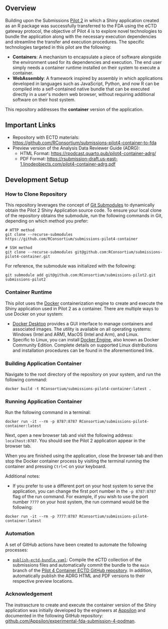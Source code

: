 ## Overview

Building upon the Submissions [Pilot 2](https://github.com/RConsortium/submissions-pilot2) in which a Shiny application created as an R package was successfully transferred to the FDA using the eCTD gateway protocol, the objective of Pilot 4 is to explore novel technologies to bundle the application along with the necessary execution dependencies and streamline the transfer and execution procedures. The specific technologies targeted in this pilot are the following:

* __Containers__: A mechanism to encapsulate a piece of software alongside the environment used for its dependencies and execution. The end user simply needs a container runtime installed on their system to execute a container.
* __WebAssembly__: A framework inspired by assembly in which applications developed in languages such as JavaScript, Python, and now R can be compiled into a self-contained native bundle that can be executed directly in a user's modern web browser, without requiring additional software on their host system.

This repository addresses the **container** version of the application.

## Important Links

* Repository with ECTD materials: <https://github.com/RConsortium/submissions-pilot4-container-to-fda>
* Preview version of the Analysis Data Reviewer Guide (ADRG):
    * HTML Format: <https://rpodcast.quarto.pub/pilot4-container-adrg/>
    * PDF Format: <https://rsubmission-draft.us-east-1.linodeobjects.com/pilot4-container-adrg.pdf>

## Development Setup

### How to Clone Repository

This repository leverages the concept of [Git Submodules](https://www.atlassian.com/git/tutorials/git-submodule) to dynamically obtain the Pilot 2 Shiny Application source code. To ensure your local clone of the repository obtains the submodule, run the following commands in Git, depending on which method you prefer:

```
# HTTP method
git clone --recurse-submodules https://github.com/RConsortium/submissions-pilot4-container

# SSH method
git clone --recurse-submodules git@github.com:RConsortium/submissions-pilot4-container.git
```

For reference, the submodule was initialized with the following:

```
git submodule add git@github.com:RConsortium/submissions-pilot2.git submissions-pilot2
```

### Container Runtime

This pilot uses the [Docker](https://www.docker.com/) containerization engine to create and execute the Shiny application used in Pilot 2 as a container. There are multiple ways to use Docker on your system:

* [Docker Desktop](https://www.docker.com/products/docker-desktop/) provides a GUI interface to manage containers and associated images. The utility is available on all operating systems: Windows (Intel and ARM), MacOS (Intel and Arm), and Linux.
* Specific to Linux, you can install [Docker Engine](https://docs.docker.com/engine/install/), also known as Docker Community Edition. Complete details on supported Linux distributions and installation procedures can be found in the aforementioned link.

### Building Application Container

Navigate to the root directory of the repository on your system, and run the following command:

```
docker build -t RConsortium/submissions-pilot4-container:latest .
```

### Running Application Container

Run the following command in a terminal:

```
docker run -it --rm -p 8787:8787 RConsortium/submissions-pilot4-container:latest
```

Next, open a new browser tab and visit the following address: `localhost:8787`. You should see the Pilot 2 application appear in the browser tab.

When you are finished using the application, close the browser tab and then stop the Docker container process by visiting the terminal running the container and pressing `Ctrl+C` on your keyboard.

Additional notes:

* If you prefer to use a different port on your host system to serve the application, you can change the first port number in the `-p 8787:8787` flag of the run command. For example, if you wish to use the port number `7777` on your host system, the run command would be the following:

```
docker run -it --rm -p 7777:8787 RConsortium/submissions-pilot4-container:latest
```

### Automation

A set of GitHub actions have been created to automate the following processes:

* [`publish-ectd-bundle.yaml`](https://github.com/RConsortium/submissions-pilot4-container/blob/main/.github/workflows/publish-ectd-bundle.yaml): Compile the eCTD collection of the submissions files and automatically commit the bundle to the `main` branch of the [Pilot 4 Container ECTD GitHub repository](https://github.com/RConsortium/submissions-pilot4-container-to-fda). In addition, automatically publish the ADRG HTML and PDF versions to their respective preview locations.


### Acknowledgement

The instrascture to create and execute the container version of the Shiny application was initially developed by the engineers at [Appsilon](https://www.appsilon.com/) and documented in the following GitHub repository: [github.com/Appsilon/experimental-fda-submission-4-podman](https://github.com/Appsilon/experimental-fda-submission-4-podman).
